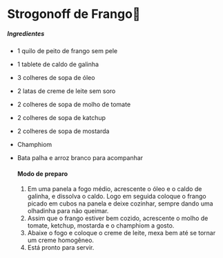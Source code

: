 

# Strogonoff de Frango:chicken:



##### Ingredientes

- 1 quilo de peito de frango sem pele

- 1 tablete de caldo de galinha

- 3 colheres  de sopa de óleo

- 2 latas de creme de leite sem soro

- 2 colheres de sopa de molho de tomate

-  2 colheres de sopa de katchup 

- 2 colheres de sopa de mostarda

- Champhiom

- Bata palha e arroz branco para acompanhar

  #### Modo de preparo

  1. Em  uma panela a fogo médio, acrescente o óleo e o caldo de galinha, e dissolva o caldo. Logo em seguida coloque o frango picado em cubos na panela e deixe cozinhar, sempre dando uma olhadinha para não queimar.
  2. Assim que o frango estiver bem cozido, acrescente o molho de tomate, ketchup, mostarda e o champhiom a gosto.
  3. Abaixe o fogo e coloque o creme de leite, mexa bem até se tornar um creme homogêneo.
  4.  Está pronto para servir.

  

  

  









